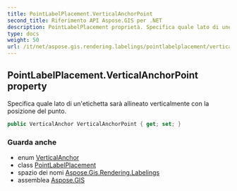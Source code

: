 ```yaml
---
title: PointLabelPlacement.VerticalAnchorPoint
second_title: Riferimento API Aspose.GIS per .NET
description: PointLabelPlacement proprietà. Specifica quale lato di unetichetta sarà allineato verticalmente con la posizione del punto.
type: docs
weight: 50
url: /it/net/aspose.gis.rendering.labelings/pointlabelplacement/verticalanchorpoint/
---
```

## PointLabelPlacement.VerticalAnchorPoint property

Specifica quale lato di un'etichetta sarà allineato verticalmente con la posizione del punto.

```csharp
public VerticalAnchor VerticalAnchorPoint { get; set; }
```

### Guarda anche

* enum [VerticalAnchor](../../../aspose.gis.rendering.symbolizers/verticalanchor/)
* class [PointLabelPlacement](../)
* spazio dei nomi [Aspose.Gis.Rendering.Labelings](../../pointlabelplacement/)
* assemblea [Aspose.GIS](../../../)


